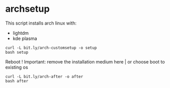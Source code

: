 # archsetup
This script installs arch linux with:
 - lightdm
 - kde plasma

```
curl -L bit.ly/arch-customsetup -o setup
bash setup
```

Reboot
! Important: remove the installation medium here
    | or choose boot to existing os

```
curl -L bit.ly/arch-after -o after
bash after
```
